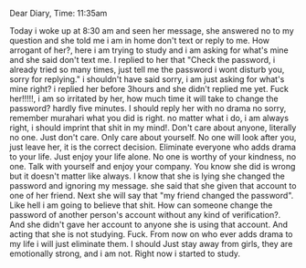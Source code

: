 Dear Diary,
Time: 11:35am

Today i woke up at 8:30 am and seen her message, she answered no to my question and she told me i am in home don't text or reply to me. How arrogant of her?, here i am trying to study and i am asking for what's mine and she said don't text me. I replied to her that "Check the password, i already tried so many times, just tell me the password i wont disturb you, sorry for replying." i shouldn't have said sorry, i am just asking for what's mine right? i replied her before 3hours and she didn't replied me yet. Fuck her!!!!!, i am so irritated by her, how much time it will take to change the password? hardly five minutes. I should reply her with no drama no sorry, remember murahari what you did is right. no matter what i do, i am always right, i should imprint that shit in my mind!.  Don't care about anyone, literally no one. Just don't care. Only care about yourself. No one will look after you, just leave her, it is the correct decision. Eliminate everyone who adds drama to your life. Just enjoy your life alone. No one is worthy of your kindness, no one. Talk with yourself and enjoy your company. You know she did is wrong but it doesn't matter like always. I know that she is lying she changed the password and ignoring my message. she said that she given that account to one of her friend. Next she will say that "my friend changed the password". Like hell i am going to believe that shit. How can someone change the password of another person's account without any kind of verification?. And she didn't gave her account to anyone she is using that account. And acting that she is not studying. Fuck. From now on who ever adds drama to my life i will just eliminate them. I should Just stay away from girls, they are emotionally strong, and i am not. Right now i started to study.